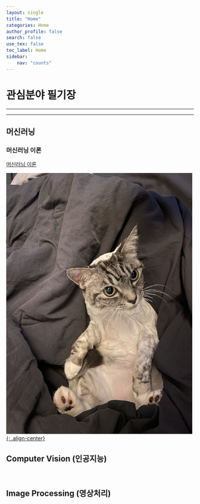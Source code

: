 ```yaml
---
layout: single
title: "Home"
categories: Home
author_profile: false
search: false
use_tex: false
toc_label: Home
sidebar:
    nav: "counts"
---
```

# 관심분야 필기장

---

---

## 머신러닝

### 머신러닝 이론

[머신러닝 이론]({{site.url}}/ml/Machine_Learning_101/)

<a href="/ml/Machine_Learning_101/">
    <img src="/assets/images/a.jpeg" alt="머신러닝" class="w3-image" width="500" height="700">{: .align-center}
</a>

<br>

## Computer Vision (인공지능)

<br>

## Image Processing (영상처리)

<br>
